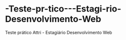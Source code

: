 # -Teste-pr-tico---Estagi-rio-Desenvolvimento-Web
 Teste prático Attri - Estagiário Desenvolvimento Web
